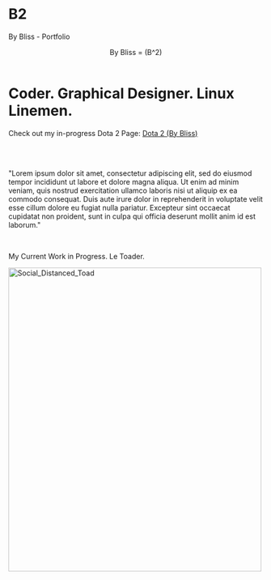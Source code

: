 # B2
By Bliss - Portfolio
<html>
  <! A PORTFOLIO OF WORK BY MR. BLISS##
  ####################################
  ####PLEASE DO NOT STEAL MY WORK#####
  ####################################>
 <header>
   By Bliss = (B^2)
   </header>
   
   <body>
   <h1>Coder. Graphical Designer. Linux Linemen.</h1>
   
   <p>
  Check out my in-progress Dota 2 Page:
  <a href="http://ocelot.aul.fiu.edu/~rblis002/index.html">Dota 2 (By Bliss)</a>
   </p>
   
   <br>
   <br>
   
   <p>
  "Lorem ipsum dolor sit amet, consectetur adipiscing elit, sed do eiusmod tempor incididunt ut labore et dolore magna aliqua. Ut enim ad minim veniam, quis nostrud exercitation ullamco laboris nisi ut aliquip ex ea commodo consequat. Duis aute irure dolor in reprehenderit in voluptate velit esse cillum dolore eu fugiat nulla pariatur. Excepteur sint occaecat cupidatat non proident, sunt in culpa qui officia deserunt mollit anim id est laborum."
   </p>
   
   
   <br>
   <p>My Current Work in Progress. Le Toader.</p>
   <img src="https://github.com/expressbliss/Image_Holder/ToadMask1.jpg" alt="Social_Distanced_Toad" width="500" height="600">
   
   
   
   
   </body>
   </html>
